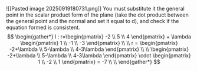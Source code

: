![[Pasted image 20250919180731.png]]
You must substitute it the general point in the scalar product form of the plane (take the dot product between the general point and the normal and set it equal to d), and check if the equation formed is consistent. 
$$
\begin{gather*}
l : r=\begin{pmatrix}
-2 \\
5 \\
4
\end{pmatrix} + \lambda \begin{pmatrix}
1 \\
-1 \\
-3
\end{pmatrix} \\ \\
r = \begin{pmatrix}
-2+\lambda \\
5-\lambda \\
4-3\lambda
\end{pmatrix} \\ \\
\begin{pmatrix}
-2+\lambda \\
5-\lambda \\
4-3\lambda
\end{pmatrix} \cdot \begin{pmatrix}
1 \\
-2 \\
1
\end{pmatrix} = -7 \\ \\
\end{gather*}
$$